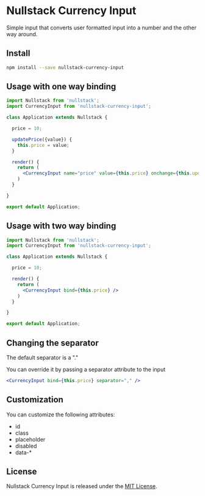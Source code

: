 
# Nullstack Currency Input

Simple input that converts user formatted input into a number and the other way around.

## Install

```bash
npm install --save nullstack-currency-input
```

## Usage with one way binding

```jsx
import Nullstack from 'nullstack';
import CurrencyInput from 'nullstack-currency-input';

class Application extends Nullstack {

  price = 10;

  updatePrice({value}) {
    this.price = value;
  }

  render() {
    return (
      <CurrencyInput name="price" value={this.price} onchange={this.updatePrice} />
    )
  }

}

export default Application;
```

## Usage with two way binding

```jsx
import Nullstack from 'nullstack';
import CurrencyInput from 'nullstack-currency-input';

class Application extends Nullstack {

  price = 10;

  render() {
    return (
      <CurrencyInput bind={this.price} />
    )
  }

}

export default Application;
```

## Changing the separator

The default separator is a "."

You can override it by passing a separator attribute to the input

```jsx
<CurrencyInput bind={this.price} separator="," />
```

## Customization

You can customize the following attributes:

- id
- class
- placeholder
- disabled
- data-*

## License

Nullstack Currency Input is released under the [MIT License](https://opensource.org/licenses/MIT).